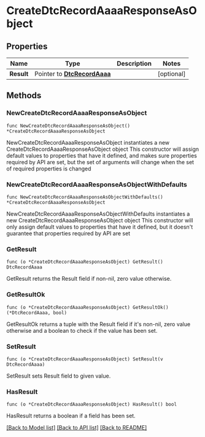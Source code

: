 # CreateDtcRecordAaaaResponseAsObject

## Properties

Name | Type | Description | Notes
------------ | ------------- | ------------- | -------------
**Result** | Pointer to [**DtcRecordAaaa**](DtcRecordAaaa.md) |  | [optional] 

## Methods

### NewCreateDtcRecordAaaaResponseAsObject

`func NewCreateDtcRecordAaaaResponseAsObject() *CreateDtcRecordAaaaResponseAsObject`

NewCreateDtcRecordAaaaResponseAsObject instantiates a new CreateDtcRecordAaaaResponseAsObject object
This constructor will assign default values to properties that have it defined,
and makes sure properties required by API are set, but the set of arguments
will change when the set of required properties is changed

### NewCreateDtcRecordAaaaResponseAsObjectWithDefaults

`func NewCreateDtcRecordAaaaResponseAsObjectWithDefaults() *CreateDtcRecordAaaaResponseAsObject`

NewCreateDtcRecordAaaaResponseAsObjectWithDefaults instantiates a new CreateDtcRecordAaaaResponseAsObject object
This constructor will only assign default values to properties that have it defined,
but it doesn't guarantee that properties required by API are set

### GetResult

`func (o *CreateDtcRecordAaaaResponseAsObject) GetResult() DtcRecordAaaa`

GetResult returns the Result field if non-nil, zero value otherwise.

### GetResultOk

`func (o *CreateDtcRecordAaaaResponseAsObject) GetResultOk() (*DtcRecordAaaa, bool)`

GetResultOk returns a tuple with the Result field if it's non-nil, zero value otherwise
and a boolean to check if the value has been set.

### SetResult

`func (o *CreateDtcRecordAaaaResponseAsObject) SetResult(v DtcRecordAaaa)`

SetResult sets Result field to given value.

### HasResult

`func (o *CreateDtcRecordAaaaResponseAsObject) HasResult() bool`

HasResult returns a boolean if a field has been set.


[[Back to Model list]](../README.md#documentation-for-models) [[Back to API list]](../README.md#documentation-for-api-endpoints) [[Back to README]](../README.md)


